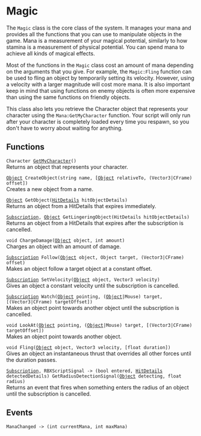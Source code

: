 # Magic
The `Magic` class is the core class of the system. It manages your mana and provides all the functions that you can use to manipulate objects in the game. Mana is a measurement of your magical potential, similarly to how stamina is a measurement of physical potential. You can spend mana to achieve all kinds of magical effects.

Most of the functions in the `Magic` class cost an amount of mana depending on the arguments that you give. For example, the `Magic:Fling` function can be used to fling an object by temporarily setting its velocity. However, using a velocity with a larger magnitude will cost more mana. It is also important keep in mind that using functions on enemy objects is often more expensive than using the same functions on friendly objects.

This class also lets you retrieve the Character object that represents your character using the `Mana:GetMyCharacter` function. Your script will only run after your character is completely loaded every time you respawn, so you don't have to worry about waiting for anything.

## Functions
`Character `[`GetMyCharacter`](./GetMyCharacter/)`()`  
Returns an object that represents your character.

[`Object`][obj]` CreateObject(string name, [`[`Object`][obj]` relativeTo, (Vector3|CFrame) offset])`  
Creates a new object from a name.

[`Object`][obj]` GetObject(`[`HitDetails`][hit]` hitObjectDetails)`  
Returns an object from a HitDetails that expires immediately.

[`Subscription`][sub]`, `[`Object`][obj]` GetLingeringObject(HitDetails hitObjectDetails)`  
Returns an object from a HitDetails that expires after the subscription is cancelled.

`void ChargeDamage(`[`Object`][obj]` object, int amount)`  
Charges an object with an amount of damage.

[`Subscription`][sub]` Follow(`[`Object`][obj]` object, Object target, (Vector3|CFrame) offset)`  
Makes an object follow a target object at a constant offset.

[`Subscription`][sub]` SetVelocity(`[`Object`][obj]` object, Vector3 velocity)`  
Gives an object a constant velocity until the subscription is cancelled.

[`Subscription`][sub]` Watch(`[`Object`][obj]` pointing, (`[`Object`][obj]`|Mouse) target, [(Vector3|CFrame) targetOffset])`  
Makes an object point towards another object until the subscription is cancelled.

`void LookAt(`[`Object`][obj]` pointing, (`[`Object`][obj]`|Mouse) target, [(Vector3|CFrame) targetOffset])`  
Makes an object point towards another object.

`void Fling(`[`Object`][obj]` object, Vector3 velocity, [float duration])`  
Gives an object an instantaneous thrust that overrides all other forces until the duration passes.

[`Subscription`][sub]`, RBXScriptSignal -> (bool entered, `[`HitDetails`][hit]` detectedDetails) GetRadiusDetectionSignal(`[`Object`][obj]` detecting, float radius)`  
Returns an event that fires when something enters the radius of an object until the subscription is cancelled.

## Events
`ManaChanged -> (int currentMana, int maxMana)`

[obj]: ../object/
[sub]: ../subscription/
[hit]: ../hitdetails/